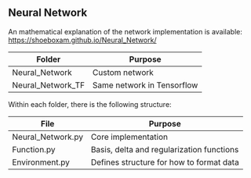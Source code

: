 ## Neural Network

An mathematical explanation of the network implementation is available:
https://shoeboxam.github.io/Neural_Network/

|       Folder      |          Purpose           |
|-------------------|----------------------------|
| Neural_Network    | Custom network             |
| Neural_Network_TF | Same network in Tensorflow |


Within each folder, there is the following structure:

|        File       |                  Purpose                  |
|-------------------|-------------------------------------------|
| Neural_Network.py | Core implementation                       |
| Function.py       | Basis, delta and regularization functions |
| Environment.py    | Defines structure for how to format data  |
